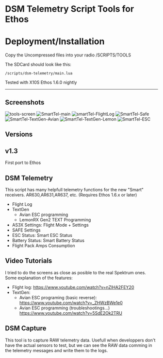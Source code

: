 # DSM Telemetry Script Tools for Ethos


# Deployment/Installation

Copy the Uncompressed files into your radio /SCRIPTS/TOOLS

The SDCard should look like this:

    /scripts/dsm-telemetry/main.lua



Tested with X10S Ethos 1.6.0 nightly

---
## Screenshots
![tools-screen](https://github.com/user-attachments/assets/325153a0-8fe7-4ad5-9b71-e5a7bf4a7955)
![SmartTel-main](https://github.com/user-attachments/assets/8893dbea-6f9c-4853-a01e-b8ea648b732f)
![smartTel-FlightLog](https://github.com/user-attachments/assets/c9d30aaa-3f14-4d09-accd-45ee3184886b)
![SmartTel-Safe](https://github.com/user-attachments/assets/eb36abfd-22c0-44e8-a38d-0e24db457f66)
![SmartTel-TextGen-Avian](https://github.com/user-attachments/assets/28ca767a-d62d-4470-9a08-a473b7bb5de3)
![SmartTel-TextGen-Lemon](https://github.com/user-attachments/assets/cf401dc2-9cbc-4984-9deb-d195fe57413e)
![SmartTel-ESC](https://github.com/user-attachments/assets/836c0b0a-58fc-4689-a9f6-3b4ce196f471)

## Versions

## v1.3  
First port to Ethos

## DSM Telemetry

This script has many helpfull telemetry functions for the new "Smart" receivers. AR630,AR631,AR637, etc.
(Requires Ethos 1.6.x or later)

* Flight Log
* TextGen 
    -  Avian ESC programming 
    -  LemonRX Gen2 TEXT Programming
* AS3X Settings:  Flight Mode + Settings 
* SAFE Settings
* ESC Status: Smart ESC Status
* Battery Status: Smart Battery Status
* Flight Pack Amps Consumption


## Video Tutorials
I tried to do the screens as close as posible to the real Spektrum ones.  
Some explanation of the features:

* Flight log:  https://www.youtube.com/watch?v=nZlHA2FEY20
* TextGen: 
    - Avian ESC programing (basic reverse): https://www.youtube.com/watch?v=_ZHWzBWe1e0
    - Avian ESC programming (troubleshootings...) https://www.youtube.com/watch?v=5SdE2Ok2TRU

## DSM Capture

This tool is to capture RAW telemetry data. Usefull when developpers don't have the actual sensors to test, but we can see the RAW data comming in the telemetry messages and write them to the logs.

